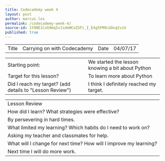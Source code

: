 ```yaml
---
title: Codecademy week 4
layout: post
author: marcus.los
permalink: /codecademy-week-4/
source-id: 1tONE1CxG9mqIvJideWCoZSFi_I_E4g5FM9LGOxq2vzU
published: true
---
```

<table>
  <tr>
    <td>Title</td>
    <td>Carrying on with Codecademy </td>
    <td>Date</td>
    <td>04/07/17</td>
  </tr>
</table>


<table>
  <tr>
    <td>Starting point:</td>
    <td>We started the lesson knowing a bit about Python</td>
  </tr>
  <tr>
    <td>Target for this lesson?</td>
    <td>To learn more about Python</td>
  </tr>
  <tr>
    <td>Did I reach my target? 
(add details to "Lesson Review")</td>
    <td> I think I definitely reached my target.</td>
  </tr>
</table>


<table>
  <tr>
    <td>Lesson Review</td>
  </tr>
  <tr>
    <td>How did I learn? What strategies were effective? </td>
  </tr>
  <tr>
    <td>
By persevering in hard times.</td>
  </tr>
  <tr>
    <td>What limited my learning? Which habits do I need to work on? </td>
  </tr>
  <tr>
    <td>
Asking my teacher and classmates for help.</td>
  </tr>
  <tr>
    <td>What will I change for next time? How will I improve my learning?</td>
  </tr>
  <tr>
    <td>
Next time I will do more work.</td>
  </tr>
</table>


